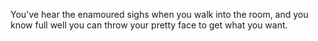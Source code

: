 You've hear the enamoured sighs when you walk into the room, and you know full well you can throw your pretty face to get what you want.